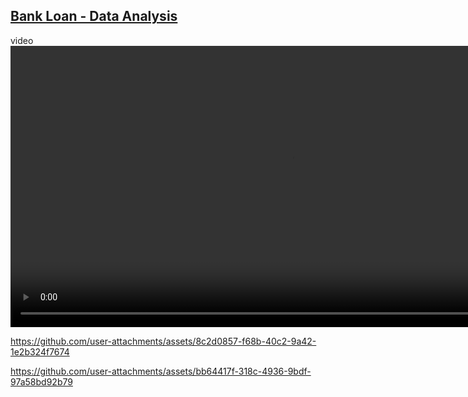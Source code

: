 ## [Bank Loan - Data Analysis](https://app.powerbi.com/view?r=eyJrIjoiMmZjYjg1NzctZTk0ZS00OTRmLThlYWUtZTlkZjA3ZjU4ODc2IiwidCI6IjFlYmE0NDNmLTIzZTUtNDUzNC05MGQxLTA5NzZhYWJlODZhYyIsImMiOjR9 "Power BI link")

video
<video controls width="900" title="Project Preview">
  <source src="https://github.com/Margaly-Flores/Bank-Loan-Analysis-PowerBI-SQL/raw/main/powerbi/dashboard_video.mp4" type="video/mp4">
  Tu navegador no soporta video. <a href="https://github.com/Margaly-Flores/Bank-Loan-Analysis-PowerBI-SQL/raw/main/powerbi/dashboard_video.mp4">Ver video</a>.
</video>


https://github.com/user-attachments/assets/8c2d0857-f68b-40c2-9a42-1e2b324f7674



https://github.com/user-attachments/assets/bb64417f-318c-4936-9bdf-97a58bd92b79

